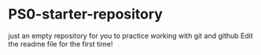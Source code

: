 # PS0-starter-repository
just an empty repository for you to practice working with git and github
Edit the readme file for the first time! 

